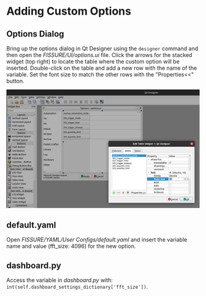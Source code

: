 # Adding Custom Options

## Options Dialog

Bring up the options dialog in Qt Designer using the `designer` command and then open the _FISSURE/UI/options.ui_ file. Click the arrows for the stacked widget (top right) to locate the table where the custom option will be inserted. Double-click on the table and add a new row with the name of the variable. Set the font size to match the other rows with the "Properties<<" button.

![options](../Images/options.png)

## default.yaml

Open _FISSURE/YAML/User Configs/default.yaml_ and insert the variable name and value (fft_size: 4096) for the new option.

## dashboard.py

Access the variable in _dashboard.py_ with: `int(self.dashboard_settings_dictionary['fft_size'])`.
